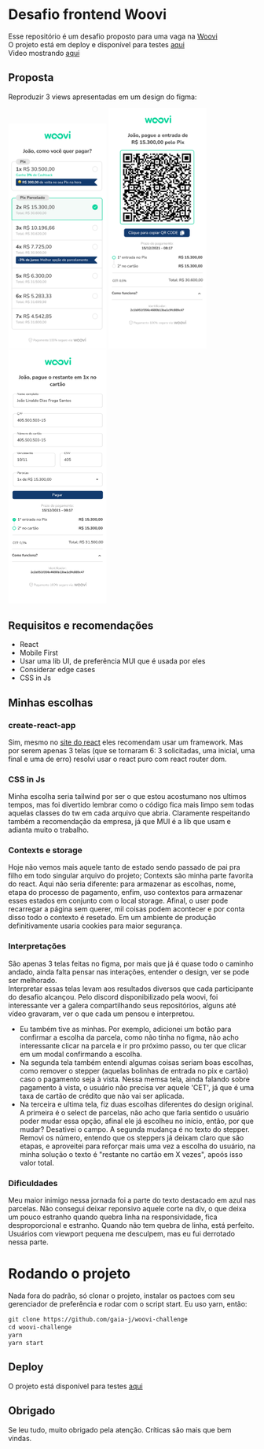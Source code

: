 # Desafio frontend Woovi

Esse repositório é um desafio proposto para uma vaga na [Woovi](https://github.com/woovibr)
<br>
O projeto está em deploy e disponível para testes [aqui](https://woovi.hugogaia.com)
<br>
Video mostrando [aqui](https://youtu.be/llZuSzi2gOU)
## Proposta

Reproduzir 3 views apresentadas em um design do figma:

<img src="./readme/woovi-1.jpg" alt="Woovi screen 1" width="200" />
<img src="./readme/woovi-2.jpg" alt="Woovi screen 1" width="200" />
<img src="./readme/woovi-3.jpg" alt="Woovi screen 1" width="200" />

## Requisitos e recomendações
- React
- Mobile First
- Usar uma lib UI, de preferência MUI que é usada por eles
- Considerar edge cases
- CSS in Js

## Minhas escolhas

### create-react-app
Sim, mesmo no [site do react](https://react.dev/learn/start-a-new-react-project) eles recomendam usar um framework. Mas
por serem apenas 3 telas (que se tornaram 6: 3 solicitadas, uma inicial, uma final e uma de erro) resolvi usar o react 
puro com react router dom.

### CSS in Js
Minha escolha seria tailwind por ser o que estou acostumano nos ultimos tempos, mas foi divertido lembrar como o código fica 
mais limpo sem todas aquelas classes do tw em cada arquivo que abria. Claramente respeitando também a recomendação da
empresa, já que MUI é a lib que usam e adianta muito o trabalho.

### Contexts e storage
Hoje não vemos mais aquele tanto de estado sendo passado de pai pra filho em todo singular arquivo do projeto; Contexts
são minha parte favorita do react. Aqui não seria diferente: para armazenar as escolhas, nome, etapa do processo de 
pagamento, enfim, uso contextos para armazenar esses estados em conjunto com o local storage. Afinal, o user pode
recarregar a página sem querer, mil coisas podem acontecer e por conta disso todo o contexto é resetado. Em um ambiente de produção
definitivamente usaria cookies para maior segurança.

### Interpretações
São apenas 3 telas feitas no figma, por mais que já é quase todo o caminho andado, ainda falta pensar nas interações,
entender o design, ver se pode ser melhorado.
<br>
Interpretar essas telas levam aos resultados diversos que cada participante
do desafio alcançou. Pelo discord disponibilizado pela woovi, foi interessante ver a galera compartilhando seus repositórios,
alguns até vídeo gravaram, ver o que cada um pensou e interpretou.
<br>
- Eu também tive as minhas. Por exemplo, adicionei um botão para confirmar a escolha da parcela, como não tinha no figma, 
não acho interessante clicar na parcela e ir pro próximo passo, ou ter que clicar em um modal confirmando a escolha.
- Na segunda tela também entendi algumas coisas seriam boas escolhas, como remover o stepper (aquelas bolinhas de entrada no pix e cartão) caso 
o pagamento seja à vista. Nessa memsa tela, ainda falando sobre pagamento à vista, o usuário não precisa ver aquele 'CET',
já que é uma taxa de cartão de crédito que não vai ser aplicada.
- Na terceira e ultima tela, fiz duas escolhas diferentes do design original. A primeira é o select de parcelas, não acho
que faria sentido o usuário poder mudar essa opção, afinal ele já escolheu no início, então, por que mudar? Desativei o campo.
A segunda mudança é no texto do stepper. Removi os número, entendo que os steppers já deixam claro que são etapas, e aproveitei
para reforçar mais uma vez a escolha do usuário, na minha solução o texto é "restante no cartão em X vezes", apoós isso valor total.


### Dificuldades
Meu maior inimigo nessa jornada foi a parte do texto destacado em azul nas parcelas. Não consegui deixar reponsivo aquele corte
na div, o que deixa um pouco estranho quando quebra linha na responsividade, fica desproporcional e estranho. Quando não tem quebra
de linha, está perfeito. Usuários com viewport pequena me desculpem, mas eu fui derrotado nessa parte.


# Rodando o projeto
Nada fora do padrão, só clonar o projeto, instalar os pactoes com seu gerenciador de preferência e rodar com o script start.
Eu uso yarn, então:
```
git clone https://github.com/gaia-j/woovi-challenge
cd woovi-challenge
yarn
yarn start
```

## Deploy
O projeto está disponível para testes [aqui](https://woovi.hugogaia.com)


## Obrigado
Se leu tudo, muito obrigado pela atenção. Críticas são mais que bem vindas.

